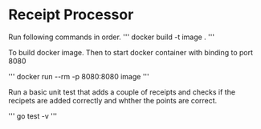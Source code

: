 # Receipt Processor

Run following commands in order.
'''
docker build -t image .
'''

To build docker image. Then to start docker container with binding to port 8080

'''
docker run --rm -p 8080:8080 image
'''

Run a basic unit test that adds a couple of receipts and checks if the recipets are added correctly and whther the points are correct.

'''
go test -v
'''
